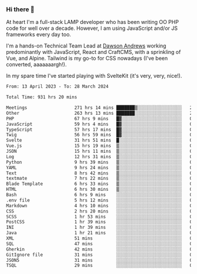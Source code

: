 ### Hi there 👋

<!--
**JamesNock/JamesNock** is a ✨ _special_ ✨ repository because its `README.md` (this file) appears on your GitHub profile.

Here are some ideas to get you started:

- 🔭 I’m currently working on ...
- 🌱 I’m currently learning ...
- 👯 I’m looking to collaborate on ...
- 🤔 I’m looking for help with ...
- 💬 Ask me about ...
- 📫 How to reach me: ...
- 😄 Pronouns: ...
- ⚡ Fun fact: ...
-->
At heart I'm a full-stack LAMP developer who has been writing OO PHP code for well over a decade. However, I am using JavaScript and/or JS frameworks every day too.

I'm a hands-on Technical Team Lead at [Dawson Andrews](https://www.dawsonandrews.com/) working predominantly with JavaScript, React and CraftCMS, with a sprinkling of Vue, and Alpine. Tailwind is my go-to for CSS nowadays (I've been converted, aaaaaaargh!).

In my spare time I've started playing with SvelteKit (it's very, very, nice!).

<!--START_SECTION:waka-->

```txt
From: 13 April 2023 - To: 28 March 2024

Total Time: 931 hrs 20 mins

Meetings                  271 hrs 14 mins ███████▒░░░░░░░░░░░░░░░░░   29.13 %
Other                     263 hrs 13 mins ███████░░░░░░░░░░░░░░░░░░   28.27 %
PHP                       67 hrs 9 mins   █▓░░░░░░░░░░░░░░░░░░░░░░░   07.21 %
JavaScript                59 hrs 4 mins   █▓░░░░░░░░░░░░░░░░░░░░░░░   06.34 %
TypeScript                57 hrs 17 mins  █▓░░░░░░░░░░░░░░░░░░░░░░░   06.15 %
Twig                      56 hrs 59 mins  █▓░░░░░░░░░░░░░░░░░░░░░░░   06.12 %
Svelte                    31 hrs 51 mins  █░░░░░░░░░░░░░░░░░░░░░░░░   03.42 %
Vue.js                    15 hrs 19 mins  ▒░░░░░░░░░░░░░░░░░░░░░░░░   01.65 %
JSON                      15 hrs 11 mins  ▒░░░░░░░░░░░░░░░░░░░░░░░░   01.63 %
Log                       12 hrs 31 mins  ▒░░░░░░░░░░░░░░░░░░░░░░░░   01.35 %
Python                    9 hrs 39 mins   ▒░░░░░░░░░░░░░░░░░░░░░░░░   01.04 %
YAML                      9 hrs 24 mins   ▒░░░░░░░░░░░░░░░░░░░░░░░░   01.01 %
Text                      8 hrs 42 mins   ▒░░░░░░░░░░░░░░░░░░░░░░░░   00.93 %
textmate                  7 hrs 22 mins   ▒░░░░░░░░░░░░░░░░░░░░░░░░   00.79 %
Blade Template            6 hrs 33 mins   ▒░░░░░░░░░░░░░░░░░░░░░░░░   00.70 %
HTML                      6 hrs 30 mins   ▒░░░░░░░░░░░░░░░░░░░░░░░░   00.70 %
Bash                      6 hrs 9 mins    ░░░░░░░░░░░░░░░░░░░░░░░░░   00.66 %
.env file                 5 hrs 12 mins   ░░░░░░░░░░░░░░░░░░░░░░░░░   00.56 %
Markdown                  4 hrs 10 mins   ░░░░░░░░░░░░░░░░░░░░░░░░░   00.45 %
CSS                       2 hrs 20 mins   ░░░░░░░░░░░░░░░░░░░░░░░░░   00.25 %
SCSS                      1 hr 53 mins    ░░░░░░░░░░░░░░░░░░░░░░░░░   00.20 %
PostCSS                   1 hr 39 mins    ░░░░░░░░░░░░░░░░░░░░░░░░░   00.18 %
INI                       1 hr 39 mins    ░░░░░░░░░░░░░░░░░░░░░░░░░   00.18 %
Java                      1 hr 21 mins    ░░░░░░░░░░░░░░░░░░░░░░░░░   00.15 %
XML                       51 mins         ░░░░░░░░░░░░░░░░░░░░░░░░░   00.09 %
SQL                       47 mins         ░░░░░░░░░░░░░░░░░░░░░░░░░   00.08 %
Gherkin                   42 mins         ░░░░░░░░░░░░░░░░░░░░░░░░░   00.08 %
GitIgnore file            31 mins         ░░░░░░░░░░░░░░░░░░░░░░░░░   00.06 %
JSON5                     31 mins         ░░░░░░░░░░░░░░░░░░░░░░░░░   00.06 %
TSQL                      29 mins         ░░░░░░░░░░░░░░░░░░░░░░░░░   00.05 %
```

<!--END_SECTION:waka-->
